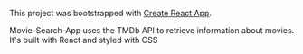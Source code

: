 This project was bootstrapped with [Create React App](https://github.com/facebook/create-react-app).

Movie-Search-App uses the TMDb API to retrieve information about movies. It's built with React and styled with CSS